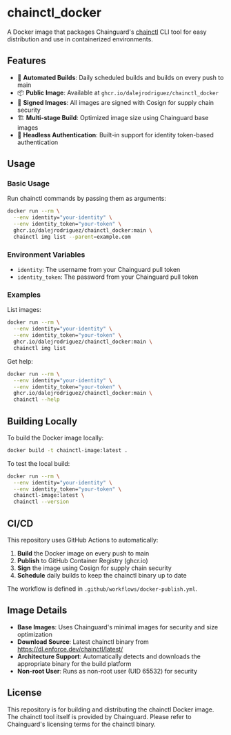 # chainctl_docker

A Docker image that packages Chainguard's [chainctl](https://edu.chainguard.dev/chainguard/chainctl/) CLI tool for easy distribution and use in containerized environments.

## Features

- 🔄 **Automated Builds**: Daily scheduled builds and builds on every push to main
- 📦 **Public Image**: Available at `ghcr.io/dalejrodriguez/chainctl_docker`
- 🔐 **Signed Images**: All images are signed with Cosign for supply chain security
- 🏗️ **Multi-stage Build**: Optimized image size using Chainguard base images
- 🔑 **Headless Authentication**: Built-in support for identity token-based authentication

## Usage

### Basic Usage

Run chainctl commands by passing them as arguments:

```bash
docker run --rm \
  --env identity="your-identity" \
  --env identity_token="your-token" \
  ghcr.io/dalejrodriguez/chainctl_docker:main \
  chainctl img list --parent=example.com
```

### Environment Variables

- `identity`: The username from your Chainguard pull token
- `identity_token`: The password from your Chainguard pull token

### Examples

List images:
```bash
docker run --rm \
  --env identity="your-identity" \
  --env identity_token="your-token" \
  ghcr.io/dalejrodriguez/chainctl_docker:main \
  chainctl img list
```

Get help:
```bash
docker run --rm \
  --env identity="your-identity" \
  --env identity_token="your-token" \
  ghcr.io/dalejrodriguez/chainctl_docker:main \
  chainctl --help
```

## Building Locally

To build the Docker image locally:

```bash
docker build -t chainctl-image:latest .
```

To test the local build:

```bash
docker run --rm \
  --env identity="your-identity" \
  --env identity_token="your-token" \
  chainctl-image:latest \
  chainctl --version
```

## CI/CD

This repository uses GitHub Actions to automatically:

1. **Build** the Docker image on every push to main
2. **Publish** to GitHub Container Registry (ghcr.io)
3. **Sign** the image using Cosign for supply chain security
4. **Schedule** daily builds to keep the chainctl binary up to date

The workflow is defined in `.github/workflows/docker-publish.yml`.

## Image Details

- **Base Images**: Uses Chainguard's minimal images for security and size optimization
- **Download Source**: Latest chainctl binary from https://dl.enforce.dev/chainctl/latest/
- **Architecture Support**: Automatically detects and downloads the appropriate binary for the build platform
- **Non-root User**: Runs as non-root user (UID 65532) for security

## License

This repository is for building and distributing the chainctl Docker image. The chainctl tool itself is provided by Chainguard. Please refer to Chainguard's licensing terms for the chainctl binary.